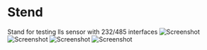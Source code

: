 # Stend
Stand for testing lls sensor with 232/485 interfaces
![Screenshot](screenshot_0.jpg)
![Screenshot](screenshot_1.jpg)
![Screenshot](screenshot_2.jpg)
![Screenshot](screenshot_3.jpg)